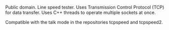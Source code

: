 Public domain. Line speed tester. Uses Transmission Control Protocol (TCP) for data transfer. Uses C++ threads to operate multiple sockets at once.

Compatible with the talk mode in the repositories tcpspeed and tcpspeed2.
